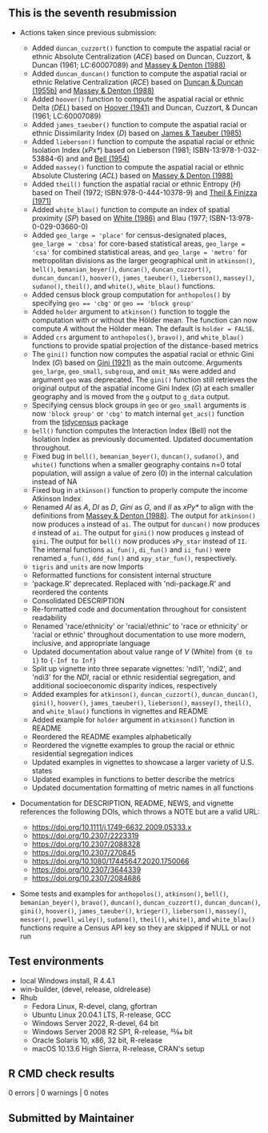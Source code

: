 ## This is the seventh resubmission

* Actions taken since previous submission:
  * Added `duncan_cuzzort()` function to compute the aspatial racial or ethnic Absolute Centralization (*ACE*) based on Duncan, Cuzzort, & Duncan (1961; LC:60007089) and [Massey & Denton (1988)](https://doi.org/10.1093/sf/67.2.281)
  * Added `duncan_duncan()` function to compute the aspatial racial or ethnic Relative Centralization (*RCE*) based on [Duncan & Duncan (1955b)](https://doi.org/10.1086/221609) and [Massey & Denton (1988)](https://doi.org/10.1093/sf/67.2.281)
  * Added `hoover()` function to compute the aspatial racial or ethnic Delta (*DEL*) based on [Hoover (1941)](https://doi.org/10.1017/S0022050700052980) and Duncan, Cuzzort, & Duncan (1961; LC:60007089)
  * Added `james_taeuber()` function to compute the aspatial racial or ethnic Dissimilarity Index (*D*) based on [James & Taeuber (1985)](https://doi.org/10.2307/270845)
  * Added `lieberson()` function to compute the aspatial racial or ethnic Isolation Index (_xPx\*_) based on Lieberson (1981; ISBN-13:978-1-032-53884-6) and and [Bell (1954)](https://doi.org/10.2307/2574118)
  * Added `massey()` function to compute the aspatial racial or ethnic Absolute Clustering (*ACL*) based on [Massey & Denton (1988)](https://doi.org/10.1093/sf/67.2.281)
  * Added `theil()` function the aspatial racial or ethnic Entropy (*H*) based on Theil (1972; ISBN:978-0-444-10378-9) and [Theil & Finizza (1971)](https://doi.org/110.1080/0022250X.1971.9989795)
  * Added `white_blau()` function to compute an index of spatial proximity (*SP*) based on [White (1986)](https://doi.org/10.2307/3644339) and Blau (1977; ISBN-13:978-0-029-03660-0)
  * Added `geo_large = 'place'` for census-designated places, `geo_large = 'cbsa'` for core-based statistical areas, `geo_large = 'csa'` for combined statistical areas, and `geo_large = 'metro'` for metropolitan divisions as the larger geographical unit in `atkinson()`, `bell()`, `bemanian_beyer()`, `duncan()`, `duncan_cuzzort()`, `duncan_duncan()`, `hoover()`, `james_taeuber()`, `lieberson()`, `massey()`, `sudano()`, `theil()`, and `white()`, `white_blau()` functions.
  * Added census block group computation for `anthopolos()` by specifying `geo == 'cbg'` or `geo == 'block group'`
  * Added `holder` argument to `atkinson()` function to toggle the computation with or without the Hölder mean. The function can now compute *A* without the Hölder mean. The default is `holder = FALSE`.
  * Added `crs` argument to `anthopolos()`, `bravo()`, and `white_blau()` functions to provide spatial projection of the distance-based metrics
  * The `gini()` function now computes the aspatial racial or ethnic Gini Index (*G*) based on [Gini (1921)](https://doi.org/10.2307/2223319) as the main outcome. Arguments `geo_large`, `geo_small`, `subgroup`, and `omit_NAs` were added and argument `geo` was deprecated. The `gini()` function still retrieves the original output of the aspatial income Gini Index (*G*) at each smaller geography and is moved from the `g` output to `g_data` output.
  * Specifying census block groups in `geo` or `geo_small` arguments is now `'block group'` or `'cbg'` to match internal `get_acs()` function from the [tidycensus](https://CRAN.R-project.org/package=tidycensus) package
  * `bell()` function computes the Interaction Index (Bell) not the Isolation Index as previously documented. Updated documentation throughout.
  * Fixed bug in `bell()`, `bemanian_beyer()`, `duncan()`, `sudano()`, and `white()` functions when a smaller geography contains n=0 total population, will assign a value of zero (0) in the internal calculation instead of NA
  * Fixed bug in `atkinson()` function to properly compute the income Atkinson Index
  * Renamed *AI* as *A*, *DI* as *D*, *Gini* as *G*, and *II* as _xPy\*_ to align with the definitions from [Massey & Denton (1988)](https://doi.org/10.1093/sf/67.2.281). The output for `atkinson()` now produces `a` instead of `ai`. The output for `duncan()` now produces `d` instead of `ai`. The output for `gini()` now produces `g` instead of `gini`. The output for `bell()` now produces `xPy_star` instead of `II`. The internal functions `ai_fun()`, `di_fun()` and `ii_fun()` were renamed `a_fun()`, `ddd_fun()` and `xpy_star_fun()`, respectively.
  * `tigris` and `units` are now Imports
  * Reformatted functions for consistent internal structure
  * 'package.R' deprecated. Replaced with 'ndi-package.R' and reordered the contents
  * Consolidated DESCRIPTION
  * Re-formatted code and documentation throughout for consistent readability
  * Renamed 'race/ethnicity' or 'racial/ethnic' to 'race or ethnicity' or 'racial or ethnic' throughout documentation to use more modern, inclusive, and appropriate language
  * Updated documentation about value range of *V* (White) from `{0 to 1}` to `{-Inf to Inf}`
  * Split up vignette into three separate vignettes: 'ndi1', 'ndi2', and 'ndi3' for the *NDI*, racial or ethnic residential segregation, and additional socioeconomic disparity indices, respectively
  * Added examples for `atkinson()`, `duncan_cuzzort()`, `duncan_duncan()`, `gini()`, `hoover()`, `james_taeuber()`, `lieberson()`, `massey()`, `theil()`, and `white_blau()` functions in vignettes and README
  * Added example for `holder` argument in `atkinson()` function in README
  * Reordered the README examples alphabetically
  * Reordered the vignette examples to group the racial or ethnic residential segregation indices
  * Updated examples in vignettes to showcase a larger variety of U.S. states
  * Updated examples in functions to better describe the metrics
  * Updated documentation formatting of metric names in all functions

* Documentation for DESCRIPTION, README, NEWS, and vignette references the following DOIs, which throws a NOTE but are a valid URL:
  * <https://doi.org/10.1111/j.1749-6632.2009.05333.x>
  * <https://doi.org/10.2307/2223319>
  * <https://doi.org/10.2307/2088328>
  * <https://doi.org/10.2307/270845>
  * <https://doi.org/10.1080/17445647.2020.1750066>
  * <https://doi.org/10.2307/3644339>
  * <https://doi.org/10.2307/2084686>
  
* Some tests and examples for `anthopolos()`, `atkinson()`, `bell()`, `bemanian_beyer()`, `bravo()`, `duncan()`, `duncan_cuzzort()`, `duncan_duncan()`, `gini()`, `hoover()`, `james_taeuber()`, `krieger()`, `lieberson()`, `massey()`, `messer()`, `powell_wiley()`, `sudano()`, `theil()`, `white()`, and `white_blau()` functions require a Census API key so they are skipped if NULL or not run

## Test environments
* local Windows install, R 4.4.1
* win-builder, (devel, release, oldrelease)
* Rhub
  * Fedora Linux, R-devel, clang, gfortran
  * Ubuntu Linux 20.04.1 LTS, R-release, GCC
  * Windows Server 2022, R-devel, 64 bit
  * Windows Server 2008 R2 SP1, R-release, 32⁄64 bit
  * Oracle Solaris 10, x86, 32 bit, R-release
  * macOS 10.13.6 High Sierra, R-release, CRAN's setup

## R CMD check results
0 errors | 0 warnings | 0 notes

## Submitted by Maintainer
